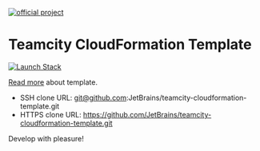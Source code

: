 [![official project](http://jb.gg/badges/official.svg)](https://confluence.jetbrains.com/display/ALL/JetBrains+on+GitHub)

# Teamcity CloudFormation Template

[![Launch Stack](https://s3.amazonaws.com/cloudformation-examples/cloudformation-launch-stack.png)](https://console.aws.amazon.com/cloudformation/home#/stacks/new?stackName=test&templateURL=https://s3.amazonaws.com/teamcity.jetbrains.com/teamcity-server.yaml)

[Read more](https://blog.jetbrains.com/teamcity/2017/10/teamcity-aws) about template.

* SSH clone URL: git@github.com:JetBrains/teamcity-cloudformation-template.git
* HTTPS clone URL: https://github.com/JetBrains/teamcity-cloudformation-template.git

Develop with pleasure!
